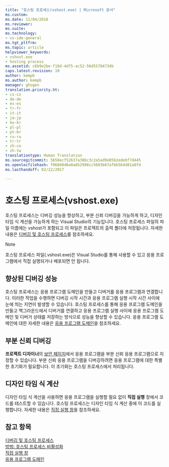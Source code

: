 ```yaml
---
title: "호스팅 프로세스(vshost.exe) | Microsoft 문서"
ms.custom: 
ms.date: 11/04/2016
ms.reviewer: 
ms.suite: 
ms.technology:
- vs-ide-general
ms.tgt_pltfrm: 
ms.topic: article
helpviewer_keywords:
- vshost.exe
- hosting process
ms.assetid: c6b9e2be-f18d-4d75-ac52-56d55784734b
caps.latest.revision: 10
author: kempb
ms.author: kempb
manager: ghogen
translation.priority.ht:
- cs-cz
- de-de
- es-es
- fr-fr
- it-it
- ja-jp
- ko-kr
- pl-pl
- pt-br
- ru-ru
- tr-tr
- zh-cn
- zh-tw
translationtype: Human Translation
ms.sourcegitcommit: 5658ecf52637a38bc3c2a5ad9e85b2edebf7d445
ms.openlocfilehash: f96040d6e0a652998cc5603b67afbb564d81a8fd
ms.lasthandoff: 02/22/2017

---
```

# <a name="hosting-process-vshostexe"></a>호스팅 프로세스(vshost.exe)
호스팅 프로세스는 디버깅 성능을 향상하고, 부분 신뢰 디버깅을 가능하게 하고, 디자인 타임 식 계산을 가능하게 하는 Visual Studio의 기능입니다. 호스팅 프로세스 파일의 파일 이름에는 vshost가 포함되고 이 파일은 프로젝트의 출력 폴더에 저장됩니다. 자세한 내용은 [디버깅 및 호스팅 프로세스](../debugger/debugging-and-the-hosting-process.md)를 참조하세요.  
  
> [!NOTE]
>  호스팅 프로세스 파일(.vshost.exe)은 Visual Studio를 통해 사용할 수 있고 응용 프로그램에서 직접 실행되거나 배포되면 안 됩니다.  
  
## <a name="improved-debugging-performance"></a>향상된 디버깅 성능  
 호스팅 프로세스는 응용 프로그램 도메인을 만들고 디버거를 응용 프로그램과 연결합니다. 이러한 작업을 수행하면 디버깅 시작 시간과 응용 프로그램 실행 시작 시간 사이에 눈에 띄는 지연이 발생할 수 있습니다. 호스팅 프로세스를 통해 응용 프로그램 도메인을 만들고 백그라운드에서 디버거를 연결하고 응용 프로그램 실행 사이에 응용 프로그램 도메인 및 디버거 상태를 저장하는 방식으로 성능을 향상할 수 있습니다. 응용 프로그램 도메인에 대한 자세한 내용은 [응용 프로그램 도메인](http://msdn.microsoft.com/Library/113a8bbf-6875-4a72-a49d-ca2d92e19cc8)을 참조하세요.  
  
## <a name="partial-trust-debugging"></a>부분 신뢰 디버깅  
 **프로젝트 디자이너**의 [보안 페이지](../ide/reference/security-page-project-designer.md)에서 응용 프로그램을 부분 신뢰 응용 프로그램으로 지정할 수 있습니다. 부분 신뢰 응용 프로그램을 디버깅하려면 응용 프로그램에 대한 특별한 초기화가 필요합니다. 이 초기화는 호스팅 프로세스에서 처리됩니다.  
  
## <a name="design-time-expression-evaluation"></a>디자인 타임 식 계산  
 디자인 타임 식 계산을 사용하면 응용 프로그램을 실행할 필요 없이 **직접 실행** 창에서 코드를 테스트할 수 있습니다. 호스팅 프로세스는 디자인 타임 식 계산 중에 이 코드를 실행합니다. 자세한 내용은 [직접 실행 창](../ide/reference/immediate-window.md)을 참조하세요.  
  
## <a name="see-also"></a>참고 항목  
 [디버깅 및 호스팅 프로세스](../debugger/debugging-and-the-hosting-process.md)   
 [방법: 호스팅 프로세스 비활성화](../ide/how-to-disable-the-hosting-process.md)   
 [직접 실행 창](../ide/reference/immediate-window.md)   
 [응용 프로그램 도메인](http://msdn.microsoft.com/Library/113a8bbf-6875-4a72-a49d-ca2d92e19cc8)
